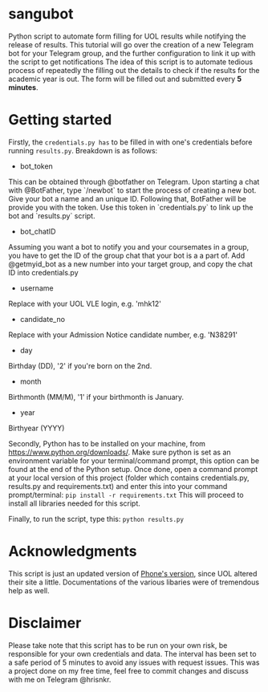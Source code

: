 # sangubot
Python script to automate form filling for UOL results while notifying the release of results. This tutorial will go over the creation of a new Telegram bot for your Telegram group, and the further configuration to link it up with the script to get notifications The idea of this script is to automate tedious process of repeatedly the filling out the details to check if the results for the academic year is out. The form will be filled out and submitted every **5 minutes**.

# Getting started
Firstly, the `credentials.py has` to be filled in with one's credentials before running `results.py`.
Breakdown is as follows:

- bot_token

<p>This can be obtained through @botfather on Telegram. Upon starting a chat with @BotFather, type `/newbot` to start the process of creating a new bot. Give your bot a name and an unique ID. Following that, BotFather will be provide you with the token. Use this token in `credentials.py` to link up the bot and `results.py` script.</p>

- bot_chatID

<p>Assuming you want a bot to notify you and your coursemates in a group, you have to get the ID of the group chat that your bot is a a part of. Add @getmyid_bot as a new number into your target group, and copy the chat ID into credentials.py</p>

- username

<p>Replace with your UOL VLE login, e.g. 'mhk12'</p>

- candidate_no

<p>Replace with your Admission Notice candidate number, e.g. 'N38291'</p>

- day

<p>Birthday (DD), '2' if you're born on the 2nd.</p>

- month

<p>Birthmonth (MM/M), '1' if your birthmonth is January.</p>

- year

Birthyear (YYYY)

Secondly, 
Python has to be installed on your machine, from https://www.python.org/downloads/. Make sure python is set as an environment variable for your terminal/command prompt, this option can be found at the end of the Python setup. Once done, open a command prompt at your local version of this project (folder which contains credentials.py, results.py and requirements.txt) and enter this into your command prompt/terminal: `pip install -r requirements.txt` This will proceed to install all libraries needed for this script.

Finally, to run the script, type this: `python results.py`

# Acknowledgments
This script is just an updated version of [Phone's version](https://github.com/phonethantko/uolresults2018), since UOL altered their site a little. Documentations of the various libaries were of tremendous help as well.

# Disclaimer
Please take note that this script has to be run on your own risk, be responsible for your own credentials and data. The interval has been set to a safe period of 5 minutes to avoid any issues with request issues. This was a project done on my free time, feel free to commit changes and discuss with me on Telegram @hrisnkr.
